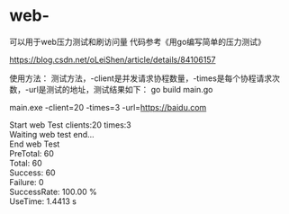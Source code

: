 # web-
可以用于web压力测试和刷访问量
代码参考《用go编写简单的压力测试》

https://blog.csdn.net/oLeiShen/article/details/84106157

使用方法：
测试方法，-client是并发请求协程数量，-times是每个协程请求次数，-url是测试的地址，测试结果如下：
go build main.go
 
main.exe -client=20 -times=3 -url=https://baidu.com  
 
Start web Test clients:20 times:3  
Waiting web test end...  
End web Test  
PreTotal: 60  
Total: 60  
Success: 60  
Failure: 0  
SuccessRate: 100.00 %  
UseTime: 1.4413 s  
